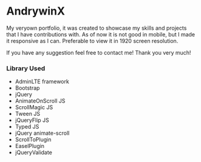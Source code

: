 # AndrywinX

My veryown portfolio, it was created to showcase my skills and projects that I have contributions with. As of now it is not good in mobile, but I made it responsive as I can. Preferable to view it in 1920 screen resolution.

If you have any suggestion feel free to contact me! Thank you very much!

### Library Used

* AdminLTE framework
* Bootstrap
* jQuery
* AnimateOnScroll JS
* ScrollMagic JS
* Tween JS
* jQueryFlip JS
* Typed JS
* jQuery animate-scroll
* ScrollToPlugin
* EaselPlugin
* jQueryValidate


